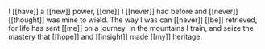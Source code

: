 I [[have]] a [[new]] power, [[one]] I [[never]] had before and [[never]] [[thought]] was mine to wield. The way I was can [[never]] [[be]] retrieved, for life has sent [[me]] on a journey. In the mountains I train, and seize the mastery that [[hope]] and [[insight]] made [[my]] heritage.
